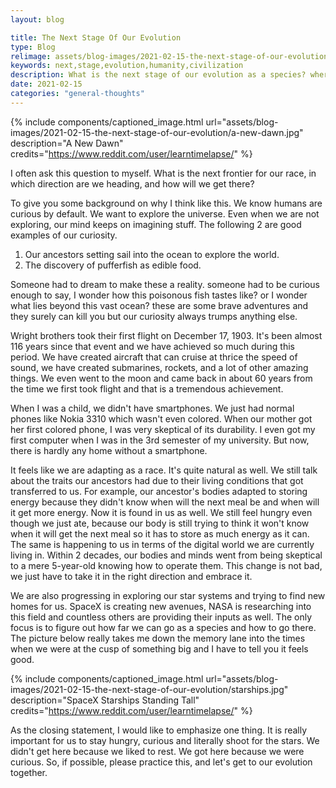 ```yaml
---
layout: blog

title: The Next Stage Of Our Evolution
type: Blog
relimage: assets/blog-images/2021-02-15-the-next-stage-of-our-evolution/a-new-dawn.jpg
keywords: next,stage,evolution,humanity,civilization 
description: What is the next stage of our evolution as a species? where are we headed? is Mars going to be our next home?
date: 2021-02-15
categories: "general-thoughts"
---
```


{% include components/captioned_image.html url="assets/blog-images/2021-02-15-the-next-stage-of-our-evolution/a-new-dawn.jpg" description="A New Dawn" credits="https://www.reddit.com/user/learntimelapse/" %}

I often ask this question to myself. What is the next frontier for our race, in which direction are we heading, and how will we get there?

To give you some background on why I think like this. We know humans are curious by default. We want to explore the universe. 
Even when we are not exploring, our mind keeps on imagining stuff. The following 2 are good examples of our curiosity.

1. Our ancestors setting sail into the ocean to explore the world.
2. The discovery of pufferfish as edible food.

Someone had to dream to make these a reality. someone had to be curious enough to say, I wonder how this poisonous fish tastes like? 
or I wonder what lies beyond this vast ocean? these are some brave adventures and they surely can kill you but our curiosity always trumps anything else.

Wright brothers took their first flight on December 17, 1903. It's been almost 116 years since that event and we have achieved so much during this period. 
We have created aircraft that can cruise at thrice the speed of sound, we have created submarines, rockets, and a lot of other amazing things. 
We even went to the moon and came back in about 60 years from the time we first took flight and that is a tremendous achievement.

When I was a child, we didn't have smartphones. We just had normal phones like Nokia 3310 which wasn't even colored. 
When our mother got her first colored phone, I was very skeptical of its durability. I even got my first computer when I was in the 3rd semester of my university.
But now, there is hardly any home without a smartphone.

It feels like we are adapting as a race. It's quite natural as well. We still talk about the traits our ancestors had due to their living conditions that got transferred to us. 
For example, our ancestor's bodies adapted to storing energy because they didn't know when will the next meal be and when will it get more energy. 
Now it is found in us as well. We still feel hungry even though we just ate, 
because our body is still trying to think it won't know when it will get the next meal so it has to store as much energy as it can. 
The same is happening to us in terms of the digital world we are currently living in. Within 2 decades, 
our bodies and minds went from being skeptical to a mere 5-year-old knowing how to operate them. This change is not bad,
we just have to take it in the right direction and embrace it.

We are also progressing in exploring our star systems and trying to find new homes for us. SpaceX is creating new avenues, 
NASA is researching into this field and countless others are providing their inputs as well. 
The only focus is to figure out how far we can go as a species and how to go there. 
The picture below really takes me down the memory lane into the times when we were at the cusp of something big and I have to tell you it feels good.

{% include components/captioned_image.html url="assets/blog-images/2021-02-15-the-next-stage-of-our-evolution/starships.jpg" description="SpaceX Starships Standing Tall" credits="https://www.reddit.com/user/learntimelapse/" %}

As the closing statement, I would like to emphasize one thing. It is really important for us to stay hungry, curious and literally shoot for the stars. 
We didn't get here because we liked to rest. We got here because we were curious. So, if possible, please practice this, and let's get to our evolution together. 